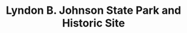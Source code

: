---
layout: repo
title: "Lyndon B. Johnson State Park and Historic Site"
id: 17417
permalink: repos/17417/
---